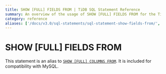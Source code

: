 ```yaml
---
title: SHOW [FULL] FIELDS FROM | TiDB SQL Statement Reference
summary: An overview of the usage of SHOW [FULL] FIELDS FROM for the TiDB database.
category: reference
aliases: ['/docs/v3.0/sql-statements/sql-statement-show-fields-from/','/docs/v3.0/reference/sql/statements/show-fields-from/']
---
```


# SHOW [FULL] FIELDS FROM

This statement is an alias to [`SHOW [FULL] COLUMNS FROM`](/sql-statements/sql-statement-show-columns-from.md). It is included for compatibility with MySQL.
